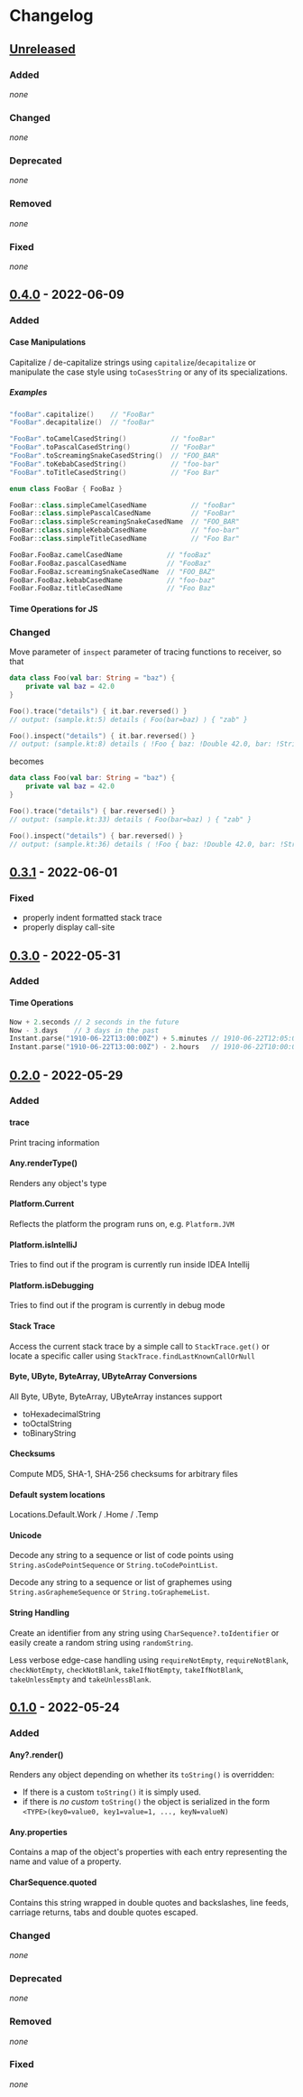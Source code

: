 # Changelog

## [Unreleased]

### Added

*none*

### Changed

*none*

### Deprecated

*none*

### Removed

*none*

### Fixed

*none*

## [0.4.0] - 2022-06-09

### Added

#### Case Manipulations

Capitalize / de-capitalize strings using `capitalize`/`decapitalize` or
manipulate the case style using `toCasesString` or any of its specializations.

##### Examples

```kotlin
"fooBar".capitalize()    // "FooBar"
"FooBar".decapitalize()  // "fooBar"

"FooBar".toCamelCasedString()           // "fooBar"
"FooBar".toPascalCasedString()          // "FooBar"
"FooBar".toScreamingSnakeCasedString()  // "FOO_BAR"
"FooBar".toKebabCasedString()           // "foo-bar"
"FooBar".toTitleCasedString()           // "Foo Bar"

enum class FooBar { FooBaz }

FooBar::class.simpleCamelCasedName           // "fooBar"
FooBar::class.simplePascalCasedName          // "FooBar"
FooBar::class.simpleScreamingSnakeCasedName  // "FOO_BAR"
FooBar::class.simpleKebabCasedName           // "foo-bar"
FooBar::class.simpleTitleCasedName           // "Foo Bar"

FooBar.FooBaz.camelCasedName           // "fooBaz"
FooBar.FooBaz.pascalCasedName          // "FooBaz"
FooBar.FooBaz.screamingSnakeCasedName  // "FOO_BAZ"
FooBar.FooBaz.kebabCasedName           // "foo-baz"
FooBar.FooBaz.titleCasedName           // "Foo Baz"
```

#### Time Operations for JS

### Changed

Move parameter of `inspect` parameter of tracing functions to receiver, so that

```kotlin
data class Foo(val bar: String = "baz") {
    private val baz = 42.0
}

Foo().trace("details") { it.bar.reversed() }
// output: (sample.kt:5) details ⟨ Foo(bar=baz) ⟩ { "zab" }

Foo().inspect("details") { it.bar.reversed() }
// output: (sample.kt:8) details ⟨ !Foo { baz: !Double 42.0, bar: !String "baz" } ⟩ { !String "zab" }
```

becomes

```kotlin
data class Foo(val bar: String = "baz") {
    private val baz = 42.0
}

Foo().trace("details") { bar.reversed() }
// output: (sample.kt:33) details ⟨ Foo(bar=baz) ⟩ { "zab" }

Foo().inspect("details") { bar.reversed() }
// output: (sample.kt:36) details ⟨ !Foo { baz: !Double 42.0, bar: !String "baz" } ⟩ { !String "zab" }
```

## [0.3.1] - 2022-06-01

### Fixed

- properly indent formatted stack trace
- properly display call-site

## [0.3.0] - 2022-05-31

### Added

#### Time Operations

```kotlin
Now + 2.seconds // 2 seconds in the future
Now - 3.days    // 3 days in the past
Instant.parse("1910-06-22T13:00:00Z") + 5.minutes // 1910-06-22T12:05:00Z
Instant.parse("1910-06-22T13:00:00Z") - 2.hours   // 1910-06-22T10:00:00Z
```

## [0.2.0] - 2022-05-29

### Added

#### trace

Print tracing information

#### Any.renderType()

Renders any object's type

#### Platform.Current

Reflects the platform the program runs on, e.g. `Platform.JVM`

#### Platform.isIntelliJ

Tries to find out if the program is currently run inside IDEA Intellij

#### Platform.isDebugging

Tries to find out if the program is currently in debug mode

#### Stack Trace

Access the current stack trace by a simple call to `StackTrace.get()`
or locate a specific caller using `StackTrace.findLastKnownCallOrNull`

#### Byte, UByte, ByteArray, UByteArray Conversions

All Byte, UByte, ByteArray, UByteArray instances support

- toHexadecimalString
- toOctalString
- toBinaryString

#### Checksums

Compute MD5, SHA-1, SHA-256 checksums for arbitrary files

#### Default system locations

Locations.Default.Work / .Home / .Temp

#### Unicode

Decode any string to a sequence or list of code points using `String.asCodePointSequence` or `String.toCodePointList`.

Decode any string to a sequence or list of graphemes using `String.asGraphemeSequence` or `String.toGraphemeList`.

#### String Handling

Create an identifier from any string using `CharSequence?.toIdentifier`
or easily create a random string using `randomString`.

Less verbose edge-case handling using `requireNotEmpty`, `requireNotBlank`, `checkNotEmpty`, `checkNotBlank`,
`takeIfNotEmpty`, `takeIfNotBlank`, `takeUnlessEmpty` and `takeUnlessBlank`.


## [0.1.0] - 2022-05-24

### Added

#### Any?.render()

Renders any object depending on whether its `toString()` is overridden:

- If there is a custom `toString()` it is simply used.
- if there is *no custom* `toString()` the object is serialized in the form `<TYPE>(key0=value0, key1=value=1, ..., keyN=valueN)`

#### Any.properties

Contains a map of the object's properties with each entry representing
the name and value of a property.

#### CharSequence.quoted

Contains this string wrapped in double quotes
and backslashes, line feeds, carriage returns, tabs and double quotes escaped.

### Changed

*none*

### Deprecated

*none*

### Removed

*none*

### Fixed

*none*

[unreleased]: https://github.com/bkahlert/kommons/compare/v0.4.0...HEAD

[0.4.0]: https://github.com/bkahlert/kommons/compare/v0.3.1...v0.4.0

[0.3.1]: https://github.com/bkahlert/kommons/compare/v0.3.0...v0.3.1

[0.3.0]: https://github.com/bkahlert/kommons/compare/v0.2.0...v0.3.0

[0.2.0]: https://github.com/bkahlert/kommons/compare/v0.1.0...v0.2.0

[0.1.0]: https://github.com/bkahlert/kommons/releases/tag/v0.1.0
